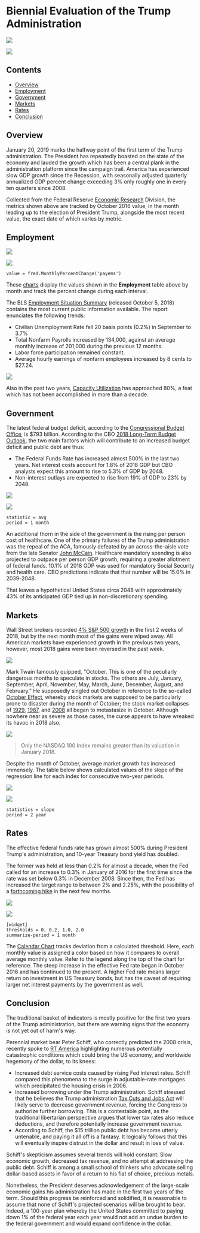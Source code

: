 # Biennial Evaluation of the Trump Administration

![](./images/biennial-eval-2.png)

[![](../images/button-new.png)](https://trends.axibase.com/81002545#fullscreen)

## Contents

* [Overview](#overview)
* [Employment](#employment)
* [Government](#government)
* [Markets](#markets)
* [Rates](#rates)
* [Conclusion](#conclusion)

## Overview

January 20, 2019 marks the halfway point of the first term of the Trump administration. The President has repeatedly boasted on the state of the economy and lauded the growth which has been a central plank in the administration platform since the campaign trail. America has experienced slow GDP growth since the Recession, with seasonally adjusted quarterly annualized GDP percent change exceeding 3% only roughly one in every ten quarters since 2008.

Collected from the Federal Reserve [Economic Research](https://fred.stlouisfed.org/) Division, the metrics shown above are tracked by October 2016 value, in the month leading up to the election of President Trump, alongside the most recent value, the exact date of which varies by metric.

## Employment

![](./images/biennial-eval-6.png)

[![](../images/button-new.png)](https://trends.axibase.com/#fullscreen)

```ls
value = fred.MonthlyPercentChange('payems')
```

These [charts](https://github.com/axibase/charts/blob/master/widgets/time-chart/README.md#time-chart) display the values shown in the **Employment** table above by month and track the percent change during each interval.

The BLS [Employment Situation Summary](https://www.bls.gov/news.release/empsit.nr0.htm) (released October 5, 2018) contains the most current public information available. The report enunciates the following trends:

* Civilian Unemployment Rate fell 20 basis points (0.2%) in September to 3.7%
* Total Nonfarm Payrolls increased by 134,000, against an average monthly increase of 201,000 during the previous 12 months.
* Labor force participation remained constant.
* Average hourly earnings of nonfarm employees increased by 8 cents to $27.24.

![](./images/biennial-eval-8.png)

Also in the past two years, [Capacity Utilization](https://fred.stlouisfed.org/series/TCU) has approached 80%, a feat which has not been accomplished in more than a decade.

## Government

The latest federal budget deficit, according to the [Congressional Budget Office](https://www.cbo.gov/topics/budget), is $793 billion. According to the CBO [2018 Long-Term Budget Outlook](https://www.cbo.gov/system/files?file=2018-06/53919-2018ltbo.pdf), the two main factors which will contribute to an increased budget deficit and public debt are thus:

* The Federal Funds Rate has increased almost 500% in the last two years. Net interest costs account for 1.8% of 2018 GDP but CBO analysts expect this amount to rise to 5.3% of GDP by 2048.
* Non-interest outlays are expected to rise from 19% of GDP to 23% by 2048.

![](./images/biennial-eval-11.png)

[![](../images/button-new.png)](https://trends.axibase.com/6b9f6470#fullscreen)

```ls
statistic = avg
period = 1 month
```

An additional thorn in the side of the government is the rising per person cost of healthcare. One of the primary failures of the Trump administration was the repeal of the ACA, famously defeated by an across-the-aisle vote from the late Senator [John McCain](https://www.youtube.com/watch?time_continue=1&v=hT2pp_KrJGg). Healthcare mandatory spending is also projected to outpace per person GDP growth, requiring a greater allotment of federal funds. 10.1% of 2018 GDP was used for mandatory Social Security and health care. CBO predictions indicate that that number will be 15.0% in 2039-2048.

That leaves a hypothetical United States circa 2048 with approximately 43% of its anticipated GDP tied up in non-discretionary spending.

## Markets

Wall Street brokers recorded [4% S&P 500 growth](https://www.vox.com/policy-and-politics/2018/1/17/16897656/trump-wall-street-stock-market) in the first 2 weeks of 2018, but by the next month most of the gains were wiped away. All American markets have experienced growth in the previous two years, however, most 2018 gains were been reversed in the past week.

![](./images/biennial-eval-13.png)

Mark Twain famously quipped, "October. This is one of the peculiarly dangerous months to speculate in stocks. The others are July, January, September, April, November, May, March, June, December, August, and February." He supposedly singled out October in reference to the so-called [October Effect](http://lexicon.ft.com/Term?term=October-effect), whereby stock markets are supposed to be particularly prone to disaster during the month of October; the stock market collapses of [1929](https://en.wikipedia.org/wiki/Wall_Street_Crash_of_1929), [1987](https://en.wikipedia.org/wiki/Black_Monday_(1987)), and [2008](https://en.wikipedia.org/wiki/Financial_crisis_of_2007%E2%80%932008) all began to metastasize in October. Although nowhere near as severe as those cases, the curse appears to have wreaked its havoc in 2018 also.

![](./images/biennial-eval-15.png)

> Only the NASDAQ 100 Index remains greater than its valuation in January 2018.

Despite the month of October, average market growth has increased immensely. The table below shows calculated values of the slope of  the regression line for each index for consecutive two-year periods.

![](./images/biennial-eval-18.png)

[![](../images/button-new.png)](https://trends.axibase.com/a9352427)

```ls
statistics = slope
period = 2 year
```

## Rates

The effective federal funds rate has grown almost 500% during President Trump's administration, and 10-year Treasury bond yield has doubled.

The former was held at less than 0.2% for almost a decade, when the Fed called for an increase to 0.3% in January of 2016 for the first time since the rate was set below 0.3% in December 2008. Since then, the Fed has increased the target range to between 2% and 2.25%, with the possibility of a [forthcoming hike](https://www.marketwatch.com/story/fed-hikes-interest-rates-signals-strong-support-for-another-increase-in-december-2018-09-26) in the next few months.

![](./images/biennial-eval-16.png)

[![](../images/button-new.png)](https://trends.axibase.com/4b471a9e#fullscreen)

```ls
[widget]
thresholds = 0, 0.2, 1.0, 2.0
summarize-period = 1 month
```

The [Calendar Chart](https://github.com/axibase/charts/blob/master/widgets/calendar-chart/README.md) tracks deviation from a calculated threshold. Here, each monthly value is assigned a color based on how it compares to overall average monthly value. Refer to the legend along the top of the chart for reference. The steep increase in the effective Fed rate began in October 2016 and has continued to the present. A higher Fed rate means larger return on investment in US Treasury bonds, but has the caveat of requiring larger net interest payments by the government as well.

## Conclusion

The traditional basket of indicators is mostly positive for the first two years of the Trump administration, but there are warning signs that the economy is not yet out of harm's way.

Perennial market bear Peter Schiff, who correctly predicted the 2008 crisis, recently spoke to [RT America](https://www.youtube.com/watch?time_continue=3&v=mowurscobbk) highlighting numerous potentially catastrophic conditions which could bring the US economy, and worldwide hegemony of the dollar, to its knees:

* Increased debt service costs caused by rising Fed interest rates. Schiff compared this phenomena to the surge in adjustable-rate mortgages which precipitated the housing crisis in 2006.
* Increased borrowing under the Trump administration. Schiff stressed that he believes the Trump administration [Tax Cuts and Jobs Act](https://www.congress.gov/bill/115th-congress/house-bill/1) will likely serve to decrease government revenue, forcing the Congress to authorize further borrowing. This is a contestable point, as the traditional libertarian perspective argues that lower tax rates also reduce deductions, and therefore potentially increase government revenue.
* According to Schiff, the $15 trillion public debt has become utterly untenable, and paying it all off is a fantasy. It logically follows that this will eventually inspire distrust in the dollar and result in loss of value.

Schiff's skepticism assumes several trends will hold constant: Slow economic growth, decreased tax revenue, and no attempt at addressing the public debt. Schiff is among a small school of thinkers who advocate selling dollar-based assets in favor of a return to his fiat of choice, precious metals.

Nonetheless, the President deserves acknowledgement of the large-scale economic gains his administration has made in the first two years of the term. Should this progress be reinforced and solidified, it is reasonable to assume that none of Schiff's projected scenarios will be brought to bear. Indeed, a 100-year plan whereby the United States committed to paying down 1% of the federal year each year would not add an undue burden to the federal government and would expand confidence in the dollar.